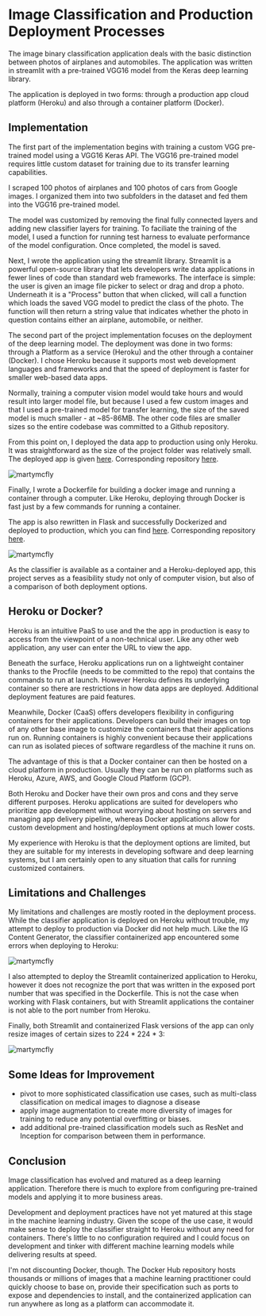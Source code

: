 # Image Classification and Production Deployment Processes

The image binary classification application deals with the basic distinction between photos of airplanes and automobiles. The application was written in streamlit with a pre-trained VGG16 model from the Keras deep learning library.

The application is deployed in two forms: through a production app cloud platform (Heroku) and also through a container platform (Docker).

## Implementation

The first part of the implementation begins with training a custom VGG pre-trained model using a VGG16 Keras API. The VGG16 pre-trained model requires little custom dataset for training due to its transfer learning capabilities.

I scraped 100 photos of airplanes and 100 photos of cars from Google images. I organized them into two subfolders in the dataset and fed them into the VGG16 pre-trained model.

The model was customized by removing the final fully connected layers and adding new classifier layers for training. To faciliate the training of the model, I used a function for running test harness to evaluate performance of the model configuration. Once completed, the model is saved.

Next, I wrote the application using the streamlit library. Streamlit is a powerful open-source library that lets developers write data applications in fewer lines of code than standard web frameworks. The interface is simple: the user is given an image file picker to select or drag and drop a photo. Underneath it is a "Process" button that when clicked, will call a function which loads the saved VGG model to predict the class of the photo. The function will then return a string value that indicates whether the photo in question contains either an airplane, automobile, or neither.

The second part of the project implementation focuses on the deployment of the deep learning model. The deployment was done in two forms: through a Platform as a service (Heroku) and the other through a container (Docker). I chose Heroku because it supports most web development languages and frameworks and that the speed of deployment is faster for smaller web-based data apps.

Normally, training a computer vision model would take hours and would result into larger model file, but because I used a few custom images and that I used a pre-trained model for transfer learning, the size of the saved model is much smaller - at ~85-86MB. The other code files are smaller sizes so the entire codebase was committed to a Github repository.

From this point on, I deployed the data app to production using only Heroku. It was straightforward as the size of the project folder was relatively small. The deployed app is given [here](https://airplanes-or-cars.herokuapp.com). Corresponding repository [here](https://github.com/VincentLu91/airplanes_or_cars).

![martymcfly](https://user-images.githubusercontent.com/3411100/86633685-f686f880-bf9e-11ea-94d3-45607d88d644.png)

Finally, I wrote a Dockerfile for building a docker image and running a container through a computer. Like Heroku, deploying through Docker is fast just by a few commands for running a container.

The app is also rewritten in Flask and successfully Dockerized and deployed to production, which you can find [here](https://airplanes-or-cars-docker-flask.herokuapp.com/). Corresponding repository [here](https://github.com/VincentLu91/airplanes-or-cars-docker-flask).

![martymcfly](https://user-images.githubusercontent.com/3411100/89757005-0f109400-dab2-11ea-8338-69da014cabd1.png)

As the classifier is available as a container and a Heroku-deployed app, this project serves as a feasibility study not only of computer vision, but also of a comparison of both deployment options.

## Heroku or Docker?

Heroku is an intuitive PaaS to use and the the app in production is easy to access from the viewpoint of a non-technical user. Like any other web application, any user can enter the URL to view the app.

Beneath the surface, Heroku applications run on a lightweight container thanks to the Procfile (needs to be committed to the repo) that contains the commands to run at launch. However Heroku defines its underlying container so there are restrictions in how data apps are deployed. Additional deployment features are paid features.

Meanwhile, Docker (CaaS) offers developers flexibility in configuring containers for their applications. Developers can build their images on top of any other base image to customize the containers that their applications run on. Running containers is highly convenient because their applications can run as isolated pieces of software regardless of the machine it runs on.

The advantage of this is that a Docker container can then be hosted on a cloud platform in production. Usually they can be run on platforms such as Heroku, Azure, AWS, and Google Cloud Platform (GCP).

Both Heroku and Docker have their own pros and cons and they serve different purposes. Heroku applications are suited for developers who prioritize app development without worrying about hosting on servers and managing app delivery pipeline, whereas Docker applications allow for custom development and hosting/deployment options at much lower costs.

My experience with Heroku is that the deployment options are limited, but they are suitable for my interests in developing software and deep learning systems, but  I am certainly open to any situation that calls for running customized containers.

## Limitations and Challenges

My limitations and challenges are mostly rooted in the deployment process. While the classifier application is deployed on Heroku without trouble, my attempt to deploy to production via Docker did not help much. Like the IG Content Generator, the classifier containerized app encountered some errors when deploying to Heroku:

![martymcfly](https://user-images.githubusercontent.com/3411100/89724679-32fda800-d9d4-11ea-9eb7-522cfe1ba06d.png)

I also attempted to deploy the Streamlit containerized application to Heroku, however it does not recognize the port that was written in the exposed port number that was specified in the Dockerfile. This is not the case when working with Flask containers, but with Streamlit applications the container is not able to the port number from Heroku.

Finally, both Streamlit and containerized Flask versions of the app can only resize images of certain sizes to 224 * 224 * 3:

![martymcfly](https://user-images.githubusercontent.com/3411100/89756917-cbb62580-dab1-11ea-8ba0-fe51ab61241d.png)

## Some Ideas for Improvement
- pivot to more sophisticated classification use cases, such as multi-class classification on medical images to diagnose a disease
- apply image augmentation to create more diversity of images for training to reduce any potential overfitting or biases.
- add additional pre-trained classification models such as ResNet and Inception for comparison between them in performance.

## Conclusion

Image classification has evolved and matured as a deep learning application. Therefore there is much to explore from configuring pre-trained models and applying it to more business areas.

Development and deployment practices have not yet matured at this stage in the machine learning industry. Given the scope of the use case, it would make sense to deploy the classifier straight to Heroku without any need for containers. There's little to no configuration required and I could focus on development and tinker with different machine learning models while delivering results at speed.

I'm not discounting Docker, though. The Docker Hub repository hosts thousands or millions of images that a machine learning practitioner could quickly choose to base on, provide their specification such as ports to expose and dependencies to install, and the containerized application can run anywhere as long as a platform can accommodate it.
